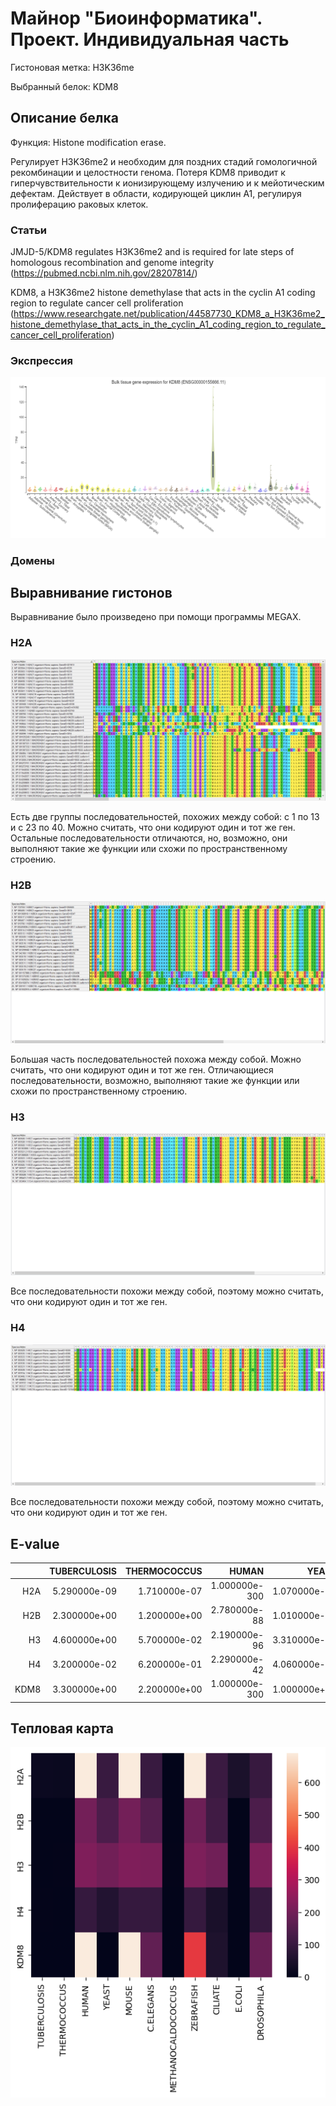 # Майнор "Биоинформатика". Проект. Индивидуальная часть

Гистоновая метка: H3K36me

Выбранный белок: KDM8

## Описание белка

Функция: Histone modification erase.

Регулирует H3K36me2 и необходим для поздних стадий гомологичной рекомбинации и целостности генома. Потеря KDM8 приводит к гиперчувствительности к ионизирующему излучению и к мейотическим дефектам. Действует в области, кодирующей циклин A1, регулируя пролиферацию раковых клеток.

### Статьи

JMJD-5/KDM8 regulates H3K36me2 and is required for late steps of homologous recombination and genome integrity (https://pubmed.ncbi.nlm.nih.gov/28207814/)

KDM8, a H3K36me2 histone demethylase that acts in the cyclin A1 coding region to regulate cancer cell proliferation (https://www.researchgate.net/publication/44587730_KDM8_a_H3K36me2_histone_demethylase_that_acts_in_the_cyclin_A1_coding_region_to_regulate_cancer_cell_proliferation)

### Экспрессия

![](expression.png)

### Домены

## Выравнивание гистонов

Выравнивание было произведено при помощи программы MEGAX.

### H2A

![](H2A_alighment.png)

Есть две группы последовательностей, похожих между собой: c 1 по 13 и с 23 по 40. Можно считать, что они кодируют один и тот же ген. Остальные последовательности отличаются, но, возможно, они выполняют такие же функции или схожи по пространственному строению.

### H2B

![](H2B_alighment.png)

Большая часть последовательностей похожа между собой. Можно считать, что они кодируют один и тот же ген. Отличающиеся последовательности, возможно, выполняют такие же функции или схожи по пространственному строению.

### H3

![](H3_alighment.png)

Все последовательности похожи между собой, поэтому можно считать, что они кодируют один и тот же ген.

### H4

![](H4_alighment.png)

Все последовательности похожи между собой, поэтому можно считать, что они кодируют один и тот же ген.

## E-value

|      | TUBERCULOSIS | THERMOCOCCUS |         HUMAN |        YEAST |         MOUSE |    C.ELEGANS | METHANOCALDOCOCCUS |     ZEBRAFISH |      CILIATE |       E.COLI |   DROSOPHILA |
|-----:|-------------:|-------------:|--------------:|-------------:|--------------:|-------------:|-------------------:|--------------:|-------------:|-------------:|-------------:|
|  H2A | 5.290000e-09 | 1.710000e-07 | 1.000000e-300 | 1.070000e-45 | 1.000000e-300 | 2.710000e-45 |              1.200 | 1.000000e-300 | 3.440000e-46 | 1.180000e-21 | 1.230000e-43 |
|  H2B | 2.300000e+00 | 1.200000e+00 |  2.780000e-88 | 1.010000e-60 |  1.950000e-88 | 5.980000e-66 |              1.700 |  1.860000e-83 | 4.620000e-51 | 1.600000e+00 | 2.750000e-60 |
|  H3  | 4.600000e+00 | 5.700000e-02 |  2.190000e-96 | 3.310000e-87 |  1.540000e-96 | 4.460000e-94 |              0.034 |  1.770000e-95 | 8.410000e-86 | 1.000000e+00 | 9.390000e-96 |
|  H4  | 3.200000e-02 | 6.200000e-01 |  2.290000e-42 | 4.060000e-28 |  1.600000e-42 | 4.010000e-43 |              0.620 |  4.510000e-43 | 2.780000e-20 | 1.000000e+00 | 1.290000e-42 |
| KDM8 | 3.300000e+00 | 2.200000e+00 | 1.000000e-300 | 1.000000e+00 | 1.000000e-300 | 2.200000e-76 |              0.990 | 1.770000e-176 | 1.280000e-23 | 1.000000e+00 | 1.910000e-80 |

## Тепловая карта

![](heatmap.png)
